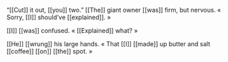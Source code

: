 “[[Cut]] it out, [[you]] two.” [[The]] giant owner [[was]] firm, but nervous. « Sorry, [[I]] should’ve [[explained]]. »

[[I]] [[was]] confused. « [[Explained]] what? »

[[He]] [[wrung]] his large hands. « That [[I]] [[made]] up butter and salt [[coffee]] [[on]] [[the]] spot. »
